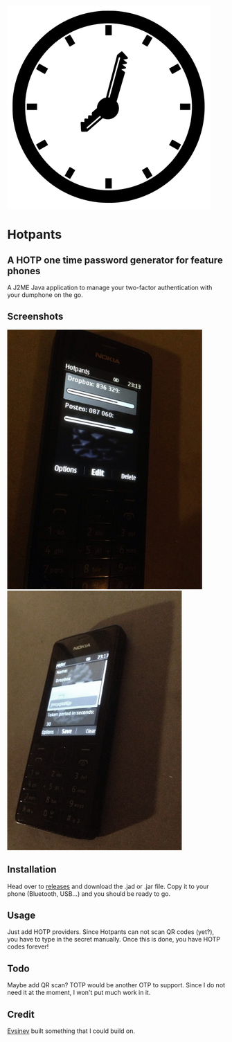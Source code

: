 ![Icon](icon/icon.png)

# Hotpants
## A HOTP one time password generator for feature phones

A J2ME Java application to manage your two-factor authentication with your dumphone on the go.

## Screenshots
![Screenshot 1](screenshots/screenshot1.jpg)
![Screenshot 2](screenshots/screenshot2.jpg)

## Installation
Head over to [releases](/releases) and download the .jad or .jar file. Copy it to your phone (Bluetooth, USB…) and you should be ready to go.

## Usage
Just add HOTP providers. Since Hotpants can not scan QR codes (yet?), you have to type in the secret manually. Once this is done, you have HOTP codes forever!

## Todo
Maybe add QR scan?
TOTP would be another OTP to support. Since I do not need it at the moment, I won't put much work in it.

## Credit
[Evsinev](https://github.com/evsinev) built something that I could build on.